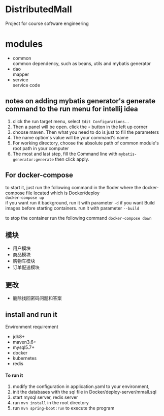 # DistributedMall
Project for course software engineering

# modules
- common   
    common dependency, such as beans, utils and mybatis generator
- dao  
    mapper
- service  
    service code


## notes on adding mybatis generator's generate command to the run menu for intellij idea

1. click the run target menu, select `Edit Configurations..`
2. Then a panel will be open. click the `+` button in the left up corner
3. choose maven. Then what you need to do is just to fill the parameters
4. The name option's value will be your command's name
5. For working directory, choose the absolute path of common module's root 
path in your computer
6. The most and last step, fill the Command line with `mybatis-generator:generate`
then click apply. 


## For docker-compose

to start it, just run the following command in the floder where the docker-compose file located
which is Docker/deploy  
`docker-compose up`  
if you want run it background, run it with parameter `-d`
if you want Build images before starting containers.
run it with parameter `--build`

to stop the container
run the following command
`docker-compose down` 


## 模块
- 用户模块
- 商品模块
- 购物车模块
- 订单配送模块


##  更改
- 删除找回密码问题和答案

## install and run it
Environment requirement
- jdk8+
- maven3.6+
- mysql5.7+
- docker
- kubernetes
- redis  
#### To run it
1. modify the configuration in application.yaml to your
environment, 
2. init the databases with the sql file in Docker/deploy-server/mmall.sql
3. start mysql server, redis server
4. run `mvn install` in the root directory
5. run `mvn spring-boot:run` to execute the program